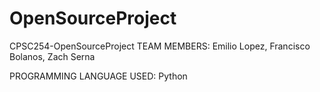 # OpenSourceProject

CPSC254-OpenSourceProject
TEAM MEMBERS: Emilio Lopez, Francisco Bolanos, Zach Serna

PROGRAMMING LANGUAGE USED: Python

